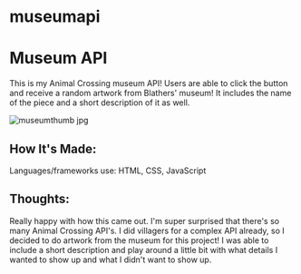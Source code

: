 # museumapi


# Museum API

This is my Animal Crossing museum API! Users are able to click the button and receive a random artwork from Blathers' museum! It includes the name of the piece and a short description of it as well. 

![museumthumb jpg](https://user-images.githubusercontent.com/102040536/172031393-42d9dd25-52e3-4b94-973d-ef2dd110e402.png)



## How It's Made:

Languages/frameworks use: HTML, CSS, JavaScript

## Thoughts:

Really happy with how this came out. I'm super surprised that there's so many Animal Crossing API's. I did villagers for a complex API already, so I decided to do artwork from the museum for this project! I was able to include a short description and play around a little bit with what details I wanted to show up and what I didn't want to show up. 
